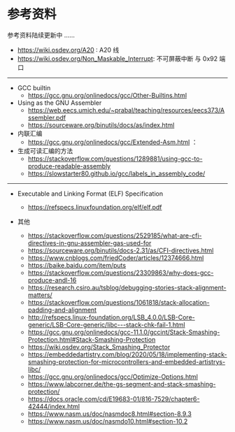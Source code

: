 # 参考资料

参考资料陆续更新中 ……

- <https://wiki.osdev.org/A20> : A20 线
- <https://wiki.osdev.org/Non_Maskable_Interrupt>: 不可屏蔽中断 与 0x92 端口

---

- GCC builtin 
    - <https://gcc.gnu.org/onlinedocs/gcc/Other-Builtins.html>
- Using as the GNU Assembler
    - <https://web.eecs.umich.edu/~prabal/teaching/resources/eecs373/Assembler.pdf>
    - <https://sourceware.org/binutils/docs/as/index.html>
- 内联汇编
    - <https://gcc.gnu.org/onlinedocs/gcc/Extended-Asm.html> ：
- 生成可读汇编的方法
    - <https://stackoverflow.com/questions/1289881/using-gcc-to-produce-readable-assembly>
    - <https://slowstarter80.github.io/gcc/labels_in_assembly_code/>

---

- Executable and Linking Format (ELF) Specification
    - <https://refspecs.linuxfoundation.org/elf/elf.pdf>


- 其他

    - <https://stackoverflow.com/questions/2529185/what-are-cfi-directives-in-gnu-assembler-gas-used-for>
    - <https://sourceware.org/binutils/docs-2.31/as/CFI-directives.html>
    - <https://www.cnblogs.com/friedCoder/articles/12374666.html>
    - <https://baike.baidu.com/item/puts>
    - <https://stackoverflow.com/questions/23309863/why-does-gcc-produce-andl-16>
    - <https://research.csiro.au/tsblog/debugging-stories-stack-alignment-matters/>
    - <https://stackoverflow.com/questions/1061818/stack-allocation-padding-and-alignment>
    - <http://refspecs.linux-foundation.org/LSB_4.0.0/LSB-Core-generic/LSB-Core-generic/libc---stack-chk-fail-1.html>
    - <https://gcc.gnu.org/onlinedocs/gcc-11.1.0/gccint/Stack-Smashing-Protection.html#Stack-Smashing-Protection>
    - <https://wiki.osdev.org/Stack_Smashing_Protector>
    - <https://embeddedartistry.com/blog/2020/05/18/implementing-stack-smashing-protection-for-microcontrollers-and-embedded-artistrys-libc/>
    - <https://gcc.gnu.org/onlinedocs/gcc/Optimize-Options.html>
    - <https://www.labcorner.de/the-gs-segment-and-stack-smashing-protection/>
    - <https://docs.oracle.com/cd/E19683-01/816-7529/chapter6-42444/index.html>
    - <https://www.nasm.us/doc/nasmdoc8.html#section-8.9.3>
    - <https://www.nasm.us/doc/nasmdo10.html#section-10.2>
